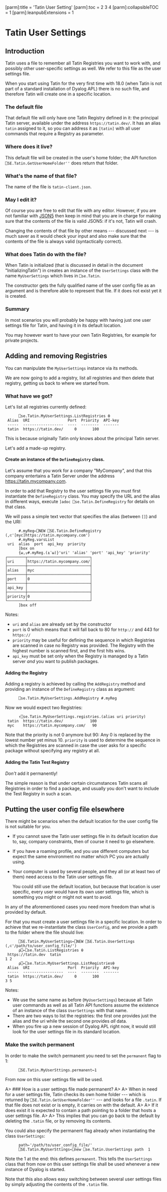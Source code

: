 [parm]:title             = 'Tatin User Setting'
[parm]:toc               = 2 3 4
[parm]:collapsibleTOC    = 1
[parm]:leanpubExtensions = 1




# Tatin User Settings

## Introduction

Tatin uses a file to remember all Tatin Registries you want to work with, and possibly other user-specific settings as well. We refer to this file as the user settings file.

When you start using Tatin for the very first time with 18.0 (when Tatin is not part of a standard installation of Dyalog APL) there is no such file, and therefore Tatin will create one in a specific location. 

### The default file

That default file will only have one Tatin Registry defined in it: the principal Tatin server, available under the address `https://tatin.dev/`. It has an alias `tatin` assigned to it, so you can address it as `[tatin]` with all user commands that require a Registry as parameter.

### Where does it live?

This default file will be created in the user's home folder; the API function  `⎕SE.Tatin.GetUserHomeFolder''` does return that folder.

### What's the name of that file?

The name of the file is `tatin-client.json`.


### May I edit it?

Of course you are free to edit that file with any editor. However, if you are not familiar with [JSON5](https://json5.org/) then keep in mind that you are in charge for making sure that the contents of the file is valid JSON5: if it's not, Tatin will crash.

Changing the contents of that file by other means --- discussed next --- is much saver as it would check your input and also make  sure that the contents of the file is always valid (syntactically correct).

### What does Tatin do with the file?

When Tatin is initialized (that is discussed in detail in the document "InitializingTatin") in creates an instance of the `UserSettings` class with the name `MyUserSettings` which lives in `⎕se.Tatin`.

The constructor gets the fully qualified name of the user config file as an argument and is therefore able to represent that file. If it does not exist yet it is created.


### Summary

In most scenarios you will probably be happy with having just one user settings file for Tatin, and having it in its default location.

You may however want to have your own Tatin Registries, for example for private projects.

##  Adding and removing Registries

You can manipulate the `MyUserSettings` instance via its methods.

We are now going to add a registry, list all registries and then delete that registry, getting us back to where we started from.

### What have we got?

Let's list all registries currently defined:

```
      ⎕se.Tatin.MyUserSettings.ListRegistries ⍬
 Alias  URI                 Port  Priority  API-key 
 -----  ------------------  ----  --------  ------- 
 tatin  https://tatin.dev/     0       100     
```

This is because originally Tatin only knows about the principal Tatin server.

Let's add a made-up registry.

#### Create an instance of the `DefineRegistry` class.

Let's assume that you work for a company "MyCompany", and that this company entertains a Tatin Server under the address https://tatin.mycompany.com.

In order to add that Registry to the user settings file you must first instantiate the `DefineRegistry` class. You may specify the URL and the alias in different ways, execute `]adoc ⎕se.Tatin.DefineRegistry` for details on that class.

We will pass a simple text vector that specifies the alias (between `[]`) and the URI:

```
      #.myReg←⎕NEW ⎕SE.Tatin.DefineRegistry (,⊂'[myc]https://tatin.mycompany.com')
      #.myReg.varsList
 uri  alias  port  api_key  priority 
      ]box on
      {⍵,⍪#.myReg.(⍎¨⍵)}'uri' 'alias' 'port' 'api_key' 'priority'
┌────────┬────────────────────────────┐
│uri     │https://tatin.mycompany.com/│
├────────┼────────────────────────────┤
│alias   │myc                         │
├────────┼────────────────────────────┤
│port    │0                           │
├────────┼────────────────────────────┤
│api_key │                            │
├────────┼────────────────────────────┤
│priority│0                           │
└────────┴────────────────────────────┘
      ]box off
```

Notes:

* `uri` and `alias` are already set by the constructor
* `port` is 0 which means that it will fall back to 80 for `http://` and 443 for `https://`
* `priority` may be useful for defining the sequence in which Registries are scanned in case no Registry was provided. The Registry with the highest number is scanned first, and the first hits wins.
* `api_key` must be set only when the Registry is managed by a Tatin server _and_ you want to publish packages.

#### Adding the Registry

Adding a registry is achieved by calling the `AddRegistry` method and providing an instance of the `DefineRegistry` class as argument:


```
      ⎕se.Tatin.MyUserSettings.AddRegistry #.myReg
```

Now we would expect two Registries:

```
      ↑⎕se.Tatin.MyUserSettings.registries.(alias uri priority)
 tatin  https://tatin.dev/            100
 myc    https://tatin.mycompany.com/   90
```

Note that the priority is not 0 anymore but 90: Any 0 is replaced by the lowest number yet minus 10. `priority` is used to determine the sequence in which the Registries are scanned in case the user asks for a specific package without specifying any registry at all.


#### Adding the Tatin Test Registry

_Don't_ add it permanently!

The simple reason is that under certain circumstances Tatin scans all Registries in order to find a package, and usually you don't want to include the Test Registry in such a scan.


## Putting the user config file elsewhere

There might be scenarios when the default location for the user config file is not suitable for you.

* If you cannot save the Tatin user settings file in its default location due to, say,  company constraints, then of course it need to go elsewhere.

* If you have a roaming profile, and you use different computers but expect the same environment no matter which PC you are actually using.

* Your computer is used by several people, and they all (or at least two of them) need access to the Tatin user settings file.

   You could still use the default location, but because that location is user specific, every user would have its own user settings file, which is something you might or might not want to avoid.

In any of the aforementioned cases you need more freedom than what is provided by default.

For that you must create a user settings file in a specific location. In order to achieve that we re-instantiate the class `UserConfig`, and we provide a path to the folder where the file should live:

```
      ⎕SE.Tatin.MyUserSettings←⎕NEW ⎕SE.Tatin.UserSettings (,⊂'/path/to/user_config_file/')
      ⍴⎕←⎕se.Tatin.ListRegistries ⍬
 https://tatin.dev  tatin 
1 2
      ⍴⎕←⎕se.Tatin.MyUserSettings.ListRegistries⍬
 Alias  URI                 Port  Priority  API-key 
 -----  ------------------  ----  --------  ------- 
 tatin  https://tatin.dev/     0       100          
3 5
```

Notes:

* We use the same name as before (`MyUserSettings`) because all Tatin user commands as well as all Tatin API functions assume the existence of an instance of the class `UserSettings` with that name.
* There are two ways to list the registries: the first one provides just the alias and the uri while the second one provides _all_ data.
* When you fire up a new session of Dyalog APL right  now, it would still look for the user settings file in its standard location.

### Make the switch permanent

In order to make the switch permanent you need to set the `permanent` flag to 1:

```
      ⎕SE.Tatin.MyUserSttings.permanent←1
```

From now on this user settings file will be used.

A> ### How is a user settings file made permanent?
A>
A> When in need for a user settings file, Tatin checks its own home folder --- which is returned by `⎕SE.Tatin.GetUserHomeFolder''` --- and looks for a file `.tatin`. If that file does not exist or is empty, it carries on with the default.
A>
A> If it does exist it is expected to contain a path pointing to a folder that hosts a user settings file.
A>
A> This implies that you can go back to the default by deleting the `.tatin` file, or by removing its contents.

You could also specify the permanent flag already when instantiating the class `UserSettings`:

```
      path←'/path/to/user_config_file/'
      ⎕SE.Tatin.MyUserSttings←⎕new ⎕se.Tatin.UserSettings path  1
```

Note the 1 at the end: this defines `permanent`. This tells the `UserSettings` class that from now on this user settings file shall be used whenever a new instance of Dyalog is started.

Note that this also allows easy switching between several user settings files by simply adjusting the contents of the `.tatin` file.